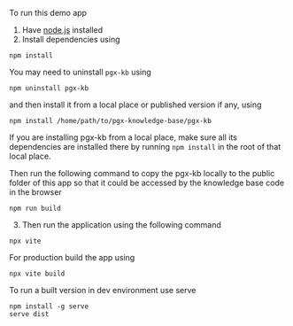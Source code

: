 To run this demo app 
1. Have [node.js](https://nodejs.org/en/download) installed
2. Install dependencies using 

```shell
npm install
```

You may need to uninstall `pgx-kb` using

```shell
npm uninstall pgx-kb
```

and then install it from a local place or published version if any, using

```shell
npm install /home/path/to/pgx-knowledge-base/pgx-kb
```

If you are installing pgx-kb from a local place, make sure all its dependencies are installed there by running `npm install` in the root of that local place.

Then run the following command to copy the pgx-kb locally to the public folder of this app so that it could be accessed by the knowledge base code in the browser 
```shell
npm run build  
```

3. Then run the application using the following command
```shell
npx vite   
```

For production build the app using
```
npx vite build 
```

To run a built version in dev environment use serve
```shell
npm install -g serve
serve dist
```
